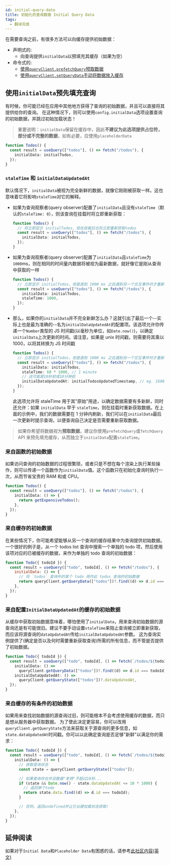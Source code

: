 ```yaml
---
id: initial-query-data
title: 初始化的查询数据 Initial Query Data
tags:
  - 翻译完成
---
```


在需要查询之前，有很多方法可以向缓存提供初始数据：

- 声明式的:
  - 向查询提供`initialData`以预填充其缓存（如果为空）
- 命令式的:
  - [使用`queryClient.prefetchQuery`预取数据](./prefetching)
  - [使用`queryClient.setQueryData`手动将数据放入缓存](./prefetching)

## 使用`initialData`预先填充查询

有时候，你可能已经在应用中其他地方获得了查询的初始数据，并且可以直接将其提供给你的查询。
在这种情况下，则可以使用`config.initialData`选项设置查询的初始数据，并跳过初始加载状态！

> 重要说明：`initialData`保留在缓存中，因此**不建议为此选项提供占位符，部分或不完整的数据**，如有必要，应使用`placeholderData`

```ts
function Todos() {
  const result = useQuery(["todos"], () => fetch("/todos"), {
    initialData: initialTodos,
  });
}
```

### `staleTime` 和 `initialDataUpdatedAt`

默认情况下，`initialData`被视为完全新鲜的数据，就像它刚刚被获取一样。这也意味着它将影响`staleTime`对它的解释。

- 如果为查询观察者(query observer)配置了`initialData`且没有`staleTime`（默认的`staleTime: 0`），则该查询在挂载时将立即重新获取：

  ```ts
  function Todos() {
    // 将立即显示 initialTodos，但在挂载后也将立即重新获取todos
    const result = useQuery(["todos"], () => fetch("/todos"), {
      initialData: initialTodos,
    });
  }
  ```

- 如果为查询观察者(query observer)配置了`initialData`且`staleTime`为`1000`ms，则在相同的时间量内数据将被视为最新数据，就好像它是刚从查询中获取的一样

  ```ts
  function Todos() {
    // 立即显示 initialTodos，但是直到 1000 ms 之后遇到另一个交互事件时才重新获取数据
    const result = useQuery(["todos"], () => fetch("/todos"), {
      initialData: initialTodos,
      staleTime: 1000,
    });
  }
  ```

- 那么，如果你的`initialData`并不完全新鲜怎么办？这就引出了最后一个--实际上也是最为准确的--名为`initialDataUpdatedAt`的配置项。该选项允许你传递一个`Number`类型的 JS 时间戳(以毫秒为单位，如`Date.now()`)，以确定`initialData`上次更新的时间。请注意，如果是 unix 时间戳，则需要将其乘以 1000，以将其转换为 JS 时间戳

  ```ts
  function Todos() {
    // 立即显示 initialTodos，但是直到 1000 ms 之后遇到另一个交互事件时才重新获取数据
    const result = useQuery(["todos"], () => fetch("/todos"), {
      initialData: initialTodos,
      staleTime: 60 * 1000, // 1 minute
      // 这可能是10秒前或10分钟前
      initialDataUpdatedAt: initialTodosUpdatedTimestamp, // eg. 1608412420052
    });
  }
  ```

  此选项允许将 staleTime 用于其"原始"用途，以确定数据需要有多新鲜，同时还允许：如果 `initialData` 早于 `staleTime`，则在挂载时重新获取数据。在上面的示例中，我们的数据需要在 1 分钟内刷新，我们可以在`initialData`最后一次更新时提示查询，以便查询自己决定是否需要重新获取数据。

> 如果你希望将数据视为**预取数据**，建议你使用`prefetchQuery`或`fetchQuery` API 来预先填充缓存，从而独立于`initialData`配置`staleTime`。

### 来自函数的初始数据

如果访问查询的初始数据的过程很繁琐，或者只是不想在每个渲染上执行某些操作，则可以传递一个函数作为`initialData`值。这个函数只在初始化查询时执行一次，从而节省宝贵的 RAM 和或 CPU。

```ts
function Todos() {
  const result = useQuery(["todos"], () => fetch("/todos"), {
    initialData: () => {
      return getExpensiveTodos();
    },
  });
}
```

### 来自缓存的初始数据

在某些情况下，你可能希望能够从另一个查询的缓存结果中为查询提供初始数据。一个很好的例子是，从一个 todos list 查询中搜索一个单独的 todo 项，然后使用该项对应的已被缓存的数据，来作为单独的 todo 查询的初始数据：

```js
function Todo({ todoId }) {
  const result = useQuery(["todo", todoId], () => fetch("/todos"), {
    initialData: () => {
      // 将 `todos` 查询中的某个 todo 用作此 todos 查询的初始数据
      return queryClient.getQueryData(["todos"])?.find((d) => d.id === todoId);
    },
  });
}
```

### 来自配置`InitialDataUpdatedAt`的缓存的初始数据

从缓存中获取初始数据意味着，哪怕使用了`initialData`，用来查询初始数据的源查询还是有可能很旧。建议不要手动设置`staleTime`来阻止查询被立即重新获取，而应该将源查询的`dataUpdatedAt`传给`initialDataUpdatedAt`参数。
这为查询实例提供了(确定是否以及何时需要重新获取查询)所需的所有信息，而不管是否提供了初始数据。

```ts
function Todo({ todoId }) {
  const result = useQuery(["todo", todoId], () => fetch(`/todos/${todoId}`), {
    initialData: () =>
      queryClient.getQueryData(["todos"])?.find((d) => d.id === todoId),
    initialDataUpdatedAt: () =>
      queryClient.getQueryState(["todos"])?.dataUpdatedAt,
  });
}
```

### 来自缓存的有条件的初始数据

如果用来查找初始数据的源查询过旧，则可能根本不会考虑使用缓存的数据，而只是想从服务器中获取数据。
为了使此决定更容易，你可以改用`queryClient.getQueryState`方法来获取关于源查询的更多信息，如`state.dataUpdatedAt`时间戳。你可以以此确定查询是否足够"新鲜"以满足你的需求：

```ts
function Todo({ todoId }) {
  const result = useQuery(["todo", todoId], () => fetch(`/todos/${todoId}`), {
    initialData: () => {
      // 获取查询状态
      const state = queryClient.getQueryState(["todos"]);

      // 如果查询存在并且数据"老得"不超过10秒...
      if (state && Date.now() - state.dataUpdatedAt <= 10 * 1000) {
        // 返回单个todo
        return state.data.find((d) => d.id === todoId);
      }

      // 否则，返回undefined并让它从硬加载状态获取!
    },
  });
}
```

## 延伸阅读

如果对于`Initial Data`和`Placeholder Data`有困惑的话，请参考[此社区内容(英文)](https://tanstack.com/query/v4/docs/community/tkdodos-blog#9-placeholder-and-initial-data-in-react-query)
